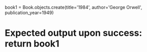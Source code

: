 book1 = Book.objects.create(title='1984', author='George Orwell', publication_year=1949)

# Expected output upon success: return book1